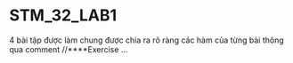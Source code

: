 # STM_32_LAB1
4 bài tập được làm chung được chia ra rõ ràng các hàm của từng bài thông qua comment //****Exercise ...
